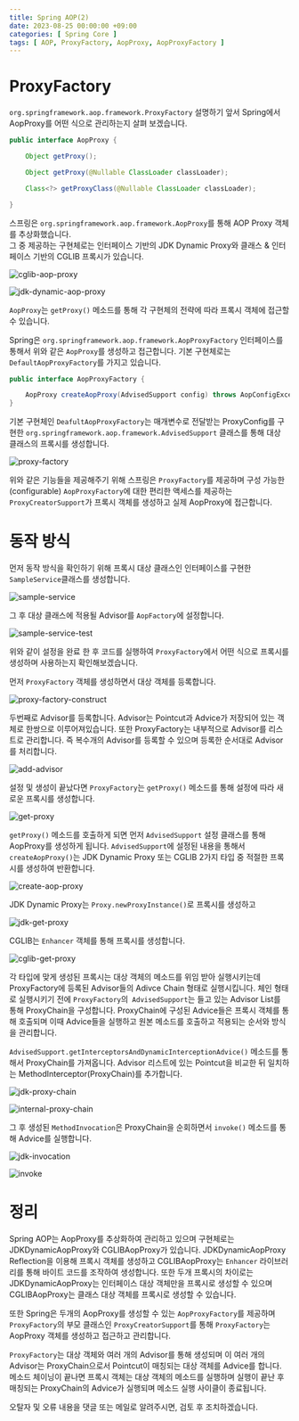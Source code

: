 ```yaml
---
title: Spring AOP(2)
date: 2023-08-25 00:00:00 +09:00
categories: [ Spring Core ]
tags: [ AOP, ProxyFactory, AopProxy, AopProxyFactory ]
---
```


# ProxyFactory

``org.springframework.aop.framework.ProxyFactory`` 설명하기 앞서 Spring에서 AopProxy를 어떤 식으로 관리하는지 살펴 보겠습니다. 

```java
public interface AopProxy {

	Object getProxy();

	Object getProxy(@Nullable ClassLoader classLoader);

	Class<?> getProxyClass(@Nullable ClassLoader classLoader);

}
```

스프링은 ``org.springframework.aop.framework.AopProxy``를 통해 AOP Proxy 객체를 추상화했습니다.  
그 중 제공하는 구현체로는 인터페이스 기반의 JDK Dynamic Proxy와 클래스 & 인터페이스 기반의 CGLIB 프록시가 있습니다.

![cglib-aop-proxy](/assets/img/spring/core/aop/cglib-aop-proxy.png) 

![jdk-dynamic-aop-proxy](/assets/img/spring/core/aop/jdk-dynamic-aop-proxy.png)

``AopProxy``는 ``getProxy()`` 메소드를 통해 각 구현체의 전략에 따라 프록시 객체에 접근할 수 있습니다.

Spring은 ``org.springframework.aop.framework.AopProxyFactory`` 인터페이스를 통해서 위와 같은 ``AopProxy``를 생성하고 접근합니다. 
기본 구현체로는 ``DefaultAopProxyFactory``를 가지고 있습니다.

```java
public interface AopProxyFactory {

	AopProxy createAopProxy(AdvisedSupport config) throws AopConfigException;
}
```

기본 구현체인 ``DeafultAopProxyFactory``는 매개변수로 전달받는 ProxyConfig를 구현한 ``org.springframework.aop.framework.AdvisedSupport`` 클래스를 통해 대상 클래스의 프록시를 생성합니다.

![proxy-factory](/assets/img/spring/core/aop/proxy-factory.png)

위와 같은 기능들을 제공해주기 위해 스프링은 ``ProxyFactory``를 제공하며 구성 가능한(configurable) ``AopProxyFactory``에 대한 편리한 액세스를 제공하는 ``ProxyCreatorSupport``가 프록시 객체를 생성하고 실제 AopProxy에 접근합니다.

# 동작 방식

먼저 동작 방식을 확인하기 위해 프록시 대상 클래스인 인터페이스를 구현한 ``SampleService``클래스를 생성합니다.

![sample-service](/assets/img/spring/core/aop/sample-service.png)

그 후 대상 클래스에 적용될 Advisor를 ``AopFactory``에 설정합니다.

![sample-service-test](/assets/img/spring/core/aop/sample-service-test.png)

위와 같이 설정을 완료 한 후 코드를 실행하여 ``ProxyFactory``에서 어떤 식으로 프록시를 생성하며 사용하는지 확인해보겠습니다.

먼저 ``ProxyFactory`` 객체를 생성하면서 대상 객체를 등록합니다.

![proxy-factory-construct](/assets/img/spring/core/aop/proxy-factory-construct.png)

두번째로 Advisor를 등록합니다. Advisor는 Pointcut과 Advice가 저장되어 있는 객체로 한쌍으로 이루어져있습니다.
또한 ProxyFactory는 내부적으로 Advisor를 리스트로 관리합니다.
즉 복수개의 Advisor를 등록할 수 있으며 등록한 순서대로 Advisor를 처리합니다.

![add-advisor](/assets/img/spring/core/aop/add-advisor.png)

설정 및 생성이 끝났다면 ``ProxyFactory``는  ``getProxy()`` 메소드를 통해 설정에 따라 새로운 프록시를 생성합니다.

![get-proxy](/assets/img/spring/core/aop/get-proxy.png)

``getProxy()`` 메소드를 호출하게 되면 먼저 ``AdvisedSupport`` 설정 클래스를 통해 AopProxy를 생성하게 됩니다.
``AdvisedSupport``에 설정된 내용을 통해서 ``createAopProxy()``는 JDK Dynamic Proxy 또는 CGLIB 2가지 타입 중 적절한 프록시를 생성하여 반환합니다.

![create-aop-proxy](/assets/img/spring/core/aop/create-aop-proxy.png)

JDK Dynamic Proxy는 ``Proxy.newProxyInstance()``로 프록시를 생성하고

![jdk-get-proxy](/assets/img/spring/core/aop/jdk-get-proxy.png)

CGLIB는 ``Enhancer`` 객체를 통해 프록시를 생성합니다.

![cglib-get-proxy](/assets/img/spring/core/aop/cglib-get-proxy.png)

각 타입에 맞게 생성된 프록시는 대상 객체의 메소드를 위임 받아 실행시키는데 ProxyFactory에 등록된 Advisor들의 Adivce Chain 형태로 실행시킵니다.
체인 형태로 실행시키기 전에 ``ProxyFactory``의`` AdvisedSupport``는 들고 있는 Advisor List를 통해 ProxyChain을 구성합니다.
ProxyChain에 구성된 Advice들은 프록시 객체를 통해 호출되며 이때 Advice들을 실행하고 원본 메소드를 호출하고 적용되는 순서와 방식을 관리합니다.

``AdvisedSupport.getInterceptorsAndDynamicInterceptionAdvice()`` 메소드를 통해서 ProxyChain를 가져옵니다.
Advisor 리스트에 있는 Pointcut을 비교한 뒤 일치하는 MethodInterceptor(ProxyChain)를 추가합니다.

![jdk-proxy-chain](/assets/img/spring/core/aop/jdk-proxy-chain.png)

![internal-proxy-chain](/assets/img/spring/core/aop/internal-proxy-chain.png)

그 후 생성된 ``MethodInvocation``은 ProxyChain을 순회하면서 ``invoke()`` 메소드를 통해 Advice를 실행합니다.

![jdk-invocation](/assets/img/spring/core/aop/jdk-invocation.png)

![invoke](/assets/img/spring/core/aop/invoke.png)

# 정리

Spring AOP는 AopProxy를 추상화하여 관리하고 있으며 구현체로는 JDKDynamicAopProxy와 CGLIBAopProxy가 있습니다.
JDKDynamicAopProxy Reflection을 이용해 프록시 객체를 생성하고 CGLIBAopProxy는 ``Enhancer`` 라이브러리를 통해 바이트 코드를 조작하여 생성합니다.
또한 두개 프록시의 차이로는 JDKDynamicAopProxy는 인터페이스 대상 객체만을 프록시로 생성할 수 있으며 CGLIBAopProxy는 클래스 대상 객체를 프록시로 생성할 수 있습니다.

또한 Spring은 두개의 AopProxy를 생성할 수 있는  ``AopProxyFactory``를 제공하며 ``ProxyFactory``의 부모 클래스인 ``ProxyCreatorSupport``를 통해 ``ProxyFactory``는 AopProxy 객체를 생성하고 접근하고 관리합니다.

``ProxyFactory``는 대상 객체와 여러 개의 Advisor를 통해 생성되며 이 여러 개의 Advisor는 ProxyChain으로서 Pointcut이 매칭되는 대상 객체를 Advice를 합니다.
메소드 체이닝이 끝나면 프록시 객체는 대상 객체의 메소드를 실행하며 실행이 끝난 후 매칭되는 ProxyChain의 Advice가 실행되며 메소드 실행 사이클이 종료됩니다.

오탈자 및 오류 내용을 댓글 또는 메일로 알려주시면, 검토 후 조치하겠습니다.
